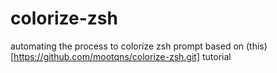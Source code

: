 # colorize-zsh
automating the process to colorize zsh prompt based on (this)[https://github.com/mootqns/colorize-zsh.git] tutorial 